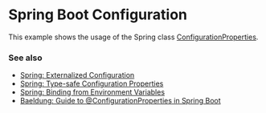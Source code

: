 # Spring Boot Configuration

This example shows the usage of the Spring class [ConfigurationProperties](https://docs.spring.io/spring-boot/docs/2.4.3/api/org/springframework/boot/context/properties/ConfigurationProperties.html).

### See also

* [Spring: Externalized Configuration](https://docs.spring.io/spring-boot/docs/2.4.3/reference/html/spring-boot-features.html#boot-features-external-config)
* [Spring: Type-safe Configuration Properties](https://docs.spring.io/spring-boot/docs/2.4.3/reference/html/spring-boot-features.html#boot-features-external-config-typesafe-configuration-properties)
* [Spring: Binding from Environment Variables](https://docs.spring.io/spring-boot/docs/2.4.3/reference/html/spring-boot-features.html#boot-features-external-config-relaxed-binding-from-environment-variables)
* [Baeldung: Guide to @ConfigurationProperties in Spring Boot](https://www.baeldung.com/configuration-properties-in-spring-boot)
